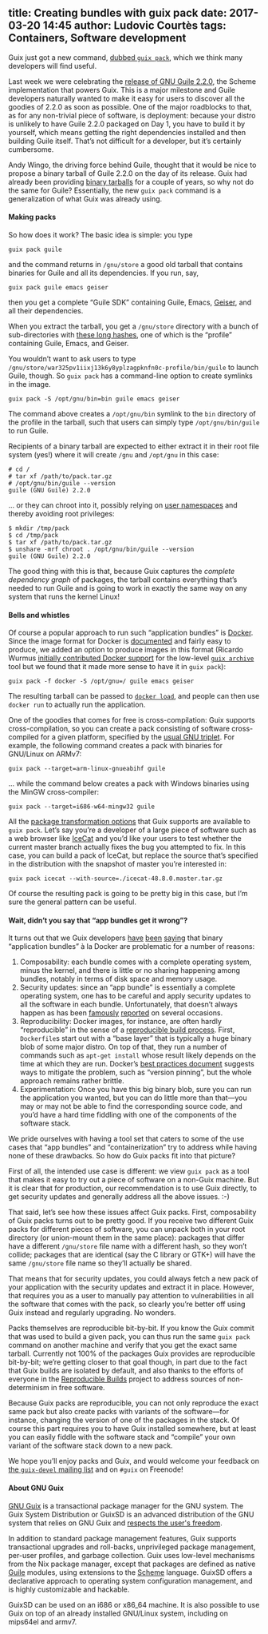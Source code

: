 title: Creating bundles with guix pack
date: 2017-03-20 14:45
author: Ludovic Courtès
tags: Containers, Software development
---
Guix just got a new command,
[dubbed `guix pack`](https://lists.gnu.org/archive/html/guix-devel/2017-03/msg00322.html),
which we think many developers will find useful.

Last week we were celebrating the
[release of GNU Guile 2.2.0](https://www.gnu.org/software/guile/news/gnu-guile-220-released.html),
the Scheme implementation that powers Guix.  This is a major milestone
and Guile developers naturally wanted to make it easy for users to
discover all the goodies of 2.2.0 as soon as possible.  One of the major
roadblocks to that, as for any non-trivial piece of software, is
deployment: because your distro is unlikely to have Guile 2.2.0 packaged
on Day 1, you have to build it by yourself, which means getting the
right dependencies installed and then building Guile itself.  That’s not
difficult for a developer, but it’s certainly cumbersome.

Andy Wingo, the driving force behind Guile, thought that it would be
nice to propose a binary tarball of Guile 2.2.0 on the day of its
release.  Guix had already been providing
[binary tarballs](https://www.gnu.org/software/guix/manual/en/html_node/Binary-Installation.html)
for a couple of years, so why not do the same for Guile?  Essentially,
the new `guix pack` command is a generalization of what Guix was already
using.

#### Making packs

So how does it work?  The basic idea is simple: you type

```
guix pack guile
```

and the command returns in `/gnu/store` a good old tarball that
contains binaries for Guile and all its dependencies.  If you run, say,

```
guix pack guile emacs geiser
```

then you get a complete “Guile SDK” containing Guile, Emacs,
[Geiser](http://nongnu.org/geiser), and all their dependencies.

When you extract the tarball, you get a `/gnu/store` directory with a
bunch of sub-directories with
[these long hashes](https://www.gnu.org/software/guix/manual/en/html_node/Features.html),
one of which is the “profile” containing Guile, Emacs, and Geiser.

You wouldn’t want to ask users to type
`/gnu/store/war325pv1iixj13k6y8yplzagpknfn0c-profile/bin/guile` to
launch Guile, though.  So `guix pack` has a command-line option to
create symlinks in the image.

```
guix pack -S /opt/gnu/bin=bin guile emacs geiser
```

The command above creates a `/opt/gnu/bin` symlink to the `bin`
directory of the profile in the tarball, such that users can simply type
`/opt/gnu/bin/guile` to run Guile.

Recipients of a binary tarball are expected to either extract it in
their root file system (yes!) where it will create `/gnu` and `/opt/gnu`
in this case:

```
# cd /
# tar xf /path/to/pack.tar.gz
# /opt/gnu/bin/guile --version
guile (GNU Guile) 2.2.0
```

… or they can chroot into it, possibly relying on
[user namespaces](http://man7.org/linux/man-pages/man7/user_namespaces.7.html)
and thereby avoiding root privileges:

```
$ mkdir /tmp/pack
$ cd /tmp/pack
$ tar xf /path/to/pack.tar.gz
$ unshare -mrf chroot . /opt/gnu/bin/guile --version
guile (GNU Guile) 2.2.0
```

The good thing with this is that, because Guix captures the _complete
dependency graph_ of packages, the tarball contains everything that’s
needed to run Guile and is going to work in exactly the same way on any
system that runs the kernel Linux!

#### Bells and whistles

Of course a popular approach to run such “application bundles” is
[Docker](https://www.docker.com).  Since the image format for Docker is
[documented](https://github.com/docker/docker/blob/master/image/spec/v1.2.md)
and fairly easy to produce, we added an option to produce images in this
format (Ricardo Wurmus
[initially contributed Docker support](https://lists.gnu.org/archive/html/guix-devel/2017-01/msg00188.html)
for the low-level
[`guix archive`](https://www.gnu.org/software/guix/manual/en/html_node/Invoking-guix-archive.html)
tool but we found that it made more sense to have it in `guix pack`):

```
guix pack -f docker -S /opt/gnu=/ guile emacs geiser
```

The resulting tarball can be passed to
[`docker load`](https://docs.docker.com/engine/reference/commandline/load/),
and people can then use `docker run` to actually run the application.

One of the goodies that comes for free is cross-compilation: Guix
supports cross-compilation, so you can create a pack consisting of
software cross-compiled for a given platform, specified by the
[usual GNU triplet](https://www.gnu.org/savannah-checkouts/gnu/autoconf/manual/autoconf-2.69/html_node/Specifying-Target-Triplets.html).
For example, the following command creates a pack with binaries for
GNU/Linux on ARMv7:

```
guix pack --target=arm-linux-gnueabihf guile
```

… while the command below creates a pack with Windows binaries using the
MinGW cross-compiler:

```
guix pack --target=i686-w64-mingw32 guile
```

All the
[package transformation options](https://www.gnu.org/software/guix/manual/en/html_node/Package-Transformation-Options.html)
that Guix supports are available to `guix pack`.  Let’s say you’re a
developer of a large piece of software such as a web browser like
[IceCat](https://gnu.org/s/gnuzilla) and you’d like your users to test
whether the current master branch actually fixes the bug you attempted
to fix.  In this case, you can build a pack of IceCat, but replace the
source that’s specified in the distribution with the snapshot of master
you’re interested in:

```
guix pack icecat --with-source=./icecat-48.8.0.master.tar.gz
```

Of course the resulting pack is going to be pretty big in this case, but
I’m sure the general pattern can be useful.

#### Wait, didn’t you say that “app bundles get it wrong”?

It turns out that we Guix developers
[have](https://archive.fosdem.org/2016/schedule/event/deployments_with_gnu_guix/)
[been](https://arxiv.org/abs/1506.02822)
[saying](https://fosdem.org/2017/schedule/event/hpc_deployment_guix/)
that binary “application bundles” à la Docker are problematic for a
number of reasons:

  1. Composability: each bundle comes with a complete operating system,
     minus the kernel, and there is little or no sharing happening among
     bundles, notably in terms of disk space and memory usage.
  2. Security updates: since an “app bundle” is essentially a complete
     operating system, one has to be careful and apply security updates
     to all the software in each bundle.  Unfortunately, that doesn’t
     always happen as has been
     [famously](http://www.vitavonni.de/blog/201503/2015031201-the-sad-state-of-sysadmin-in-the-age-of-containers.html)
     [reported](https://www.infoq.com/news/2015/05/Docker-Image-Vulnerabilities)
     on several occasions.
  3. Reproducibility: Docker images, for instance, are often hardly
     “reproducible” in the sense of a
     [reproducible build process](https://reproducible-builds.org/docs/definition/).
     First, `Dockerfile`s start out with a “base layer” that is
     typically a huge binary blob of some major distro.  On top of that,
     they run a number of commands such as `apt-get install` whose
     result likely depends on the time at which they are run.  Docker’s
     [best practices document](https://docs.docker.com/engine/userguide/eng-image/dockerfile_best-practices/)
     suggests ways to mitigate the problem, such as “version pinning”,
     but the whole approach remains rather brittle.
  4. Experimentation: Once you have this big binary blob, sure you can
     run the application you wanted, but you can do little more than
     that—you may or may not be able to find the corresponding source
     code, and you’d have a hard time fiddling with one of the
     components of the software stack.

We pride ourselves with having a tool set that caters to some of the use
cases that “app bundles” and “containerization” try to address while
having none of these drawbacks.  So how do Guix packs fit into that
picture?

First of all, the intended use case is different: we view `guix pack` as
a tool that makes it easy to try out a piece of software on a non-Guix
machine.  But it is clear that for production, our recommendation is to
use Guix directly, to get security updates and generally address all the
above issues.  :-)

That said, let’s see how these issues affect Guix packs.  First,
composability of Guix packs turns out to be pretty good.  If you receive
two different Guix packs for different pieces of software, you can
unpack both in your root directory (or union-mount them in the same
place): packages that differ have a different `/gnu/store` file name
with a different hash, so they won’t collide; packages that are
identical (say the C library or GTK+) will have the same `/gnu/store`
file name so they’ll actually be shared.

That means that for security updates, you could always fetch a new pack
of your application with the security updates and extract it in place.
However, that requires you as a user to manually pay attention to
vulnerabilities in all the software that comes with the pack, so clearly
you’re better off using Guix instead and regularly upgrading.  No
wonders.

Packs themselves are reproducible bit-by-bit.  If you know the Guix
commit that was used to build a given pack, you can thus run the same
`guix pack` command on another machine and verify that you get the exact
same tarball.  Currently not 100% of the packages Guix provides are
reproducible bit-by-bit; we’re getting closer to that goal though, in
part due to the fact that Guix builds are isolated by default, and also
thanks to the efforts of everyone in the
[Reproducible Builds](https://reproducible-builds.org) project to
address sources of non-determinism in free software.

Because Guix packs are reproducible, you can not only reproduce the
exact same pack but also create packs with variants of the software—for
instance, changing the version of one of the packages in the stack.  Of
course this part requires you to have Guix installed somewhere, but at
least you can easily fiddle with the software stack and “compile” your
own variant of the software stack down to a new pack.

We hope you’ll enjoy packs and Guix, and would welcome your feedback on
[the `guix-devel` mailing list](https://www.gnu.org/software/guix/about/#contact)
and on `#guix` on Freenode!


#### About GNU Guix

[GNU Guix](https://www.gnu.org/software/guix) is a transactional package
manager for the GNU system.  The Guix System Distribution or GuixSD is
an advanced distribution of the GNU system that relies on GNU Guix and
[respects the user's
freedom](https://www.gnu.org/distros/free-system-distribution-guidelines.html).

In addition to standard package management features, Guix supports
transactional upgrades and roll-backs, unprivileged package management,
per-user profiles, and garbage collection.  Guix uses low-level
mechanisms from the Nix package manager, except that packages are
defined as native [Guile](https://www.gnu.org/software/guile) modules,
using extensions to the [Scheme](http://schemers.org) language.  GuixSD
offers a declarative approach to operating system configuration
management, and is highly customizable and hackable.

GuixSD can be used on an i686 or x86_64 machine.  It is also possible to
use Guix on top of an already installed GNU/Linux system, including on
mips64el and armv7.
